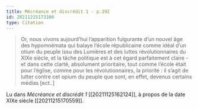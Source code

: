 ```yaml
---
title: Mécréance et discrédit 1 - p.192
id: 20211215173100
type: Citation
---
```


> Or, nous vivons aujourd’hui l’apparition fulgurante d’un nouvel âge des hypomnémata qui balaye l’école républicaine comme idéal d’un otium du peuple issu des Lumières et des luttes révolutionnaires du XIXe siècle, et la tâche politique est à cet égard parfaitement claire - et dans cette clarté, absolument prioritaire, tout comme l’école était pour l’église, comme pour les révolutionnaires, la priorité : il s’agit de lutter contre cet opium du peuple que sont, en effet, devenus certains médias [ect..]

Lu dans *Mécréance et discrédit 1* [[20211125162124]], à propos de la date XIXe siècle [[20211215170559]].